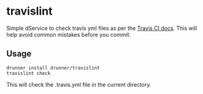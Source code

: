 # travislint
Simple dService to check travis yml files as per the [Travis CI docs](https://docs.travis-ci.com/user/travis-lint). This will help avoid
common mistakes before you commit.

## Usage

```
drunner install drunner/travislint
travislint check
```

This will check the .travis.yml file in the current directory.
